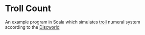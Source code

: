 Troll Count
===========

An example program in Scala which simulates [troll] numeral system according to the [Discworld]


[troll]: http://en.wikipedia.org/wiki/Troll_(Discworld)
[Discworld]: http://en.wikipedia.org/wiki/Discworld